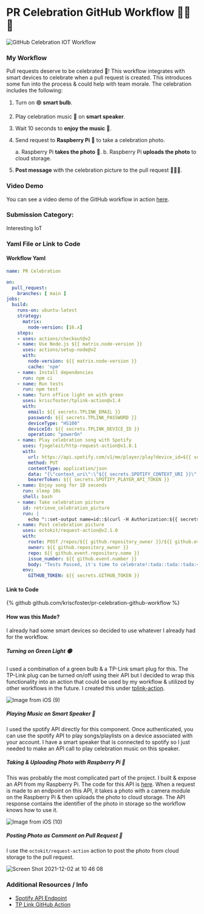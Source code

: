 # PR Celebration GitHub Workflow 🎉🎉🎉

[Instructions]: # (To submit to the GitHub Actions x DEV Hackathon 2021, please fill out all sections.)

![GitHub Celebration IOT Workflow](https://user-images.githubusercontent.com/17026751/144413207-cf86613a-18c9-439b-a09b-a8a4e6359042.png)

### My Workflow

Pull requests deserve to be celebrated 🎉! This workflow integrates with smart devices to celebrate when a pull request is created. This introduces some fun into the process & could help with team morale. The celebration includes the following:

1. Turn on 🟢 **smart bulb**.
2. Play celebration music 🎵 on **smart speaker**.
3. Wait 10 seconds to **enjoy the music** 🕺.
4. Send request to **Raspberry Pi** 🥧 to take a celebration photo.

    a. Raspberry Pi **takes the photo** 📸.
    b. Raspberry Pi **uploads the photo** to cloud storage.

5. **Post message** with the celebration picture to the pull request 🎉🎉🎉.

### Video Demo

You can see a video demo of the GitHub workflow in action [here](https://youtu.be/LYscH7z0g6M).

### Submission Category: 

Interesting IoT

### Yaml File or Link to Code

#### Workflow Yaml

``` yaml
name: PR Celebration

on:
  pull_request:
    branches: [ main ]
jobs:
  build:
    runs-on: ubuntu-latest
    strategy:
      matrix:
        node-version: [16.x]
    steps:
    - uses: actions/checkout@v2
    - name: Use Node.js ${{ matrix.node-version }}
      uses: actions/setup-node@v2
      with:
        node-version: ${{ matrix.node-version }}
        cache: 'npm'
    - name: Install dependencies
      run: npm ci
    - name: Run tests
      run: npm test
    - name: Turn office light on with green
      uses: kriscfoster/tplink-action@v1.4
      with:
        email: ${{ secrets.TPLINK_EMAIL }}
        password: ${{ secrets.TPLINK_PASSWORD }}
        deviceType: "HS100"
        deviceId: ${{ secrets.TPLINK_DEVICE_ID }}
        operation: "powerOn"
    - name: Play celebration song with Spotify
      uses: fjogeleit/http-request-action@v1.8.1
      with:
        url: https://api.spotify.com/v1/me/player/play?device_id=${{ secrets.SPOTIFY_DEVICE_ID }}
        method: PUT
        contentType: application/json
        data: "{\"context_uri\":\"${{ secrets.SPOTIFY_CONTEXT_URI }}\",\"offset\":{\"position\":0},\"position_ms\":0}"
        bearerToken: ${{ secrets.SPOTIFY_PLAYER_API_TOKEN }}
    - name: Enjoy song for 10 seconds
      run: sleep 10s
      shell: bash
    - name: Take celebration picture
      id: retrieve_celebration_picture
      run: |
        echo "::set-output name=id::$(curl -H Authorization:${{ secrets.AUTHORIZATION_TOKEN }} ${{ secrets.PI_ENDPOINT }} | jq .id | tr -d '"')"
    - name: Post celebration picture
      uses: octokit/request-action@v2.1.0
      with:
        route: POST /repos/${{ github.repository_owner }}/${{ github.event.repository.name }}/issues/${{ github.event.number }}/comments
        owner: ${{ github.repository_owner }}
        repo: ${{ github.event.repository.name }}
        issue_number: ${{ github.event.number }}
        body: "Tests Passed, it's time to celebrate!:tada::tada::tada:<br />![image](https://drive.google.com/uc?export=view&id=${{ steps.retrieve_celebration_picture.outputs.id }})"
      env:
        GITHUB_TOKEN: ${{ secrets.GITHUB_TOKEN }}
```

#### Link to Code

{% github github.com/kriscfoster/pr-celebration-github-workflow %}

#### How was this Made?

I already had some smart devices so decided to use whatever I already had for the workflow.

##### Turning on Green Light 🟢

I used a combination of a green bulb & a TP-Link smart plug for this. The TP-Link plug can be turned on/off using their API but I decided to wrap this functionality into an action that could be used by my workflow & utilized by other workflows in the future. I created this under [tplink-action](https://github.com/kriscfoster/tplink-action).

![Image from iOS (9)](https://user-images.githubusercontent.com/17026751/144415760-4bf71f7d-9823-4843-a93c-c7728d41ed10.jpg)

##### Playing Music on Smart Speaker 🎵

I used the spotify API directly for this component. Once authenticated, you can use the spotify API to play songs/playlists on a device associated with your account. I have a smart speaker that is connected to spotify so I just needed to make an API call to play celebration music on this speaker.

##### Taking & Uploading Photo with Raspberry Pi 🥧

This was probably the most complicated part of the project. I built & expose an API from my Raspberry Pi. The code for this API is [here](https://github.com/kriscfoster/pr-celebration-github-workflow/tree/main/rpi-automation). When a request is made to an endpoint on this API, it takes a photo with a camera module on the Raspberry Pi & then uploads the photo to cloud storage. The API response contains the identifier of the photo in storage so the workflow knows how to use it.

![Image from iOS (10)](https://user-images.githubusercontent.com/17026751/144416350-3a42ac00-0c35-4362-b275-b52939574abe.jpg)

##### Posting Photo as Comment on Pull Request 🎉

I use the `octokit/request-action` action to post the photo from cloud storage to the pull request.

![Screen Shot 2021-12-02 at 10 46 08](https://user-images.githubusercontent.com/17026751/144416136-95d1c2ea-56a4-428c-9155-518ed6a58111.png)

### Additional Resources / Info

- [Spotify API Endpoint](https://developer.spotify.com/console/put-play)
- [TP Link GitHub Action](https://github.com/kriscfoster/tplink-action)
